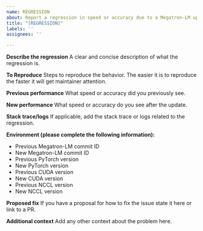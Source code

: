 ```yaml
---
name: REGRESSION
about: Report a regression in speed or accuracy due to a Megatron-LM update
title: "[REGRESSION]"
labels: ''
assignees: ''

---
```


**Describe the regression**
A clear and concise description of what the regression is.

**To Reproduce**
Steps to reproduce the behavior. The easier it is to reproduce the faster it will get maintainer attention.

**Previous performance**
What speed or accuracy did you previously see.

**New performance**
What speed or accuracy do you see after the update.

**Stack trace/logs**
If applicable, add the stack trace or logs related to the regression.

**Environment (please complete the following information):**
 - Previous Megatron-LM commit ID
 - New Megatron-LM commit ID
 - Previous PyTorch version
 - New PyTorch version
 - Previous CUDA version
 - New CUDA version
 - Previous NCCL version
 - New NCCL version

**Proposed fix**
If you have a proposal for how to fix the issue state it here or link to a PR.

**Additional context**
Add any other context about the problem here.
